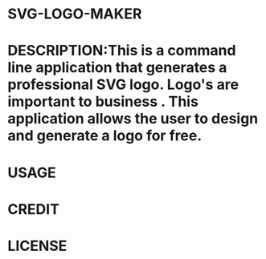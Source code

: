 # SVG-LOGO-MAKER
# DESCRIPTION:This is a command line application that generates a professional SVG logo. Logo's are  important to business . This application  allows the user to design and generate a logo for free. 
# USAGE
# CREDIT
# LICENSE
